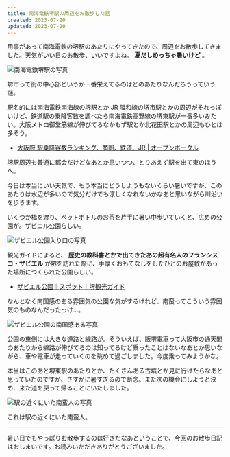```yaml
---
title: 南海電鉄堺駅の周辺をお散歩した話
created: 2023-07-20
updated: 2023-07-20
---
```


用事があって南海電鉄の堺駅のあたりにやってきたので、周辺をお散歩してきました。天気がいい日のお散歩、いいですよね。 **夏だしめっちゃ暑いけど** 。

![南海電鉄堺駅の写真](60b993ba-a6f5-4db1-665a-911060b53700)

堺市って街の中心部というか一番栄えてるのはどのあたりなんだろうっていう謎。

駅名的には南海電鉄南海線の堺駅とか JR 阪和線の堺市駅とかの周辺がそれっぽいけど、鉄道駅の乗降客数を調べたら南海電鉄高野線の堺東駅が一番多いみたい。大阪メトロ御堂筋線が伸びてるなかもず駅とか北花田駅とかの周辺もひとは多そう。

- [大阪府 駅乗降客数ランキング、商圏、鉄道、JR | オープンポータル](https://opendata-web.site/station/27/)

堺駅周辺も普通に都会だけどなあとか思いつつ、とりあえず駅を出て東のほうへ。

今日は本当にいい天気で、もう本当にどうしようもないくらい暑いですが、このあたりは水辺が多いので気分だけでも涼しくなれないかなあと思いながら川沿いを歩きます。

いくつか橋を渡り、ペットボトルのお茶を片手に暑い中歩いていくと、広めの公園が。ザビエル公園らしい。

![ザビエル公園入り口の写真](4b5bd4f7-2ced-41c6-b245-c0f759fe0f00)

観光ガイドによると、 **歴史の教科書とかで出てきたあの超有名人のフランシスコ・ザビエル** が堺を訪れた際に、手厚くおもてなしをしたひとのお屋敷があった場所につくられた公園らしい。

- [ザビエル公園｜スポット｜堺観光ガイド](https://www.sakai-tcb.or.jp/spot/detail/77)

なんとなく南国感のある雰囲気の公園な気がするけれど、南蛮ってこういう雰囲気のものなんだったっけ…。

![ザビエル公園の南国感ある写真](800266ee-9e55-4919-406e-600e26e80400)

公園の東側には大きな道路と線路が。そういえば、阪堺電車って大阪市の通天閣のあたりから線路が伸びてるのは知ってるけど乗ったことはないなあとか思いながら、車や電車が走っていくのを眺めて過ごしました。今度乗ってみようかな。

本当はこのあと堺東駅のあたりとか、たくさんある古墳とか見に行けたらなあと思っていたのですが、さすがに暑すぎるので断念。また次の機会にしようと決め、来た道を戻って帰ることにいたしました。

![駅の近くにいた南蛮人の写真](fd7bf8b9-73e4-4377-4dea-38afb5156e00)

これは駅の近くにいた南蛮人。

---

暑い日でもやっぱりお散歩するのは好きだなあということで、今回のお散歩日記はおしまいです。お読みいただきありがとうございました。
